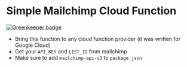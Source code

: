 # Simple Mailchimp Cloud Function

[![Greenkeeper badge](https://badges.greenkeeper.io/brohlson/mailchimp-cloud-function.svg)](https://greenkeeper.io/)

- Bring this function to any cloud function provider (it was written for Google Cloud)
- Get your `API_KEY` and `LIST_ID` from mailchimp
- Make sure to add `mailchimp-api-v3` to `package.json`
